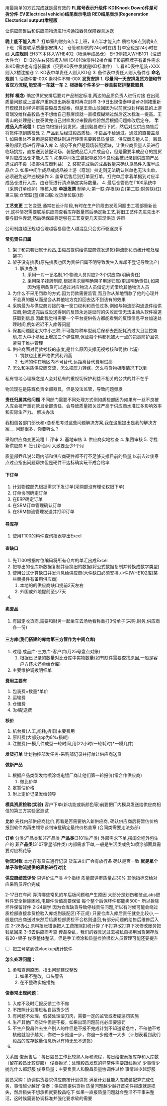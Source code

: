 用最简单的方式完成就是最有效的
**FL尾号表示升级件**
**KD(Knock Down)件是可拆分件**
**EV(Electrical vehicle)结尾表示电动**
**REO结尾表示(Regeneration Electorical output)增程版**

让供应商售后和供应商物流进行沟通拉器具保障器具运送

**晚上能不能入库？**
	打单室的财务8点半上班，8点半才能入库
	质检的8点到晚8点下班（需要联系质量部安排人）
	仓管和卸货的24小时在线
	打单室也是24小时在线
**入库规则**
	EH3下本体入WHE402（喷涂半成品仓）
	EH3侧裙入WHB101（注塑大件仓）
	EH3的左右装饰板入WHE401(油漆件)2楼仓库
	T18前照牌子有备件需求和KD需求也有组装需求（只要KD表中发就是KD标准件）
		1. 看KD表中组装+XXX则入2楼注塑仓
		2. KD表中单责任人则入KD仓
		3. 备件表中责任人则入备件仓
**命名规则**
	1. 油漆件带-00X   素材件不带-00X
**发货安排**
	1. **尽量同一天安排发货方便和节省双方流程,能安排一车就一车**
	2. **根据每个件多少一器具装货排整数器具**

**封样**
	**概念:**
		确定供货安排后要对产品制定标准,两边的品质负责人进行对接
	在出现质量问题或上游客户重新提出新标准时再次封样
	3-9日出现俊泰申请eh3侧裙重新开模模具封样评审需要毅昌去俊泰，但是王青山驳回因为以前就没封样毅昌的上游奇瑞没给样品毅昌也不想给自己惹麻烦就一直模模糊糊过然后这次标准一提高。王青山的处理是让俊泰做完自己封样发过来毅昌检验然后根据问题修改后定夺。
**半成品入库流程**
	1. 供应商根据计划发货，送到毅昌进行下货，然后对应供应商售后将货件拖到质检处
	2. 产品到后经过毅昌质检，不良品不给通过，通过的直接盖章
		1. 如果集体不良但是装配紧缺则进行评审需要毅昌质量部，供应商质量人员，毅昌采购部到场进行评审入库
		2. 部分不良但是现场装配紧缺，让供应商质量人员进行临场挑捡，直接送到装配现场，装配成品后入库成品仓，但是需要半成品仓的提货单对应成品仓才能入库
			1. 如果中间发生装配导致的不良也会被记录到供应商产品造成的不良（损害供应商利益）
			2. 装配完成后的成品数量来确认良品件入库半成品仓
			3. 如果中间半成品或成品被上游（奇瑞）拉走则无法确认账单也无法出单，必须避免这种违规操作
	3. 盖章后售后到打单室打单，打完单后拿着单据到对应半成品仓进行入库，由仓管进行清点确定实际数量。
	4. 最后仓管员在T100系统中（采购订单维护）审核入账
**单据发票**
制单人:第一联:存根联(白)第二联:财务联(红)第三联:仓管联(蓝)第四联:收货单位联(绿)

**工艺变更**
	工艺变更,通常在设计阶段,有时在生产阶段由发现问题由工程部重新设计,这种情况需要联系供应商查看库存数量然后确定新工艺,将旧工艺件先进先出不要与旧件弄混,然后确保库存足够在工艺变更几天实现供货
评审

公司制度越正规越合理越容易留住人越混乱只会劣币驱逐良币

**常见责任归属**
1. 架子和包套归属于毅昌,由毅昌提供给供应商做发送货(物流部负责统计和处理架子)
2. 架子没有排表(原先排表也因为责任归属不明导致发生入库却不登记导致流产)
	1. 解决办法
		1. 采用一对一记名制,1个物流人员对应2-3个供应商(明确责任)
		1. 采用架子挂牌制度,根据需求量明确架子用途归属(更加明确责任),如果因为短期备货可以通过对应物流人员借记方式借给其他物流人员
3. 为什么不采用罚款的方式,因为罚款需要监管,而且你从某地罚款了他的心理并不会真的服从而是会从其他地方克扣回去达不到该有的效果
4. 采购最为与供应商对接的唯一窗口权利和责任过多,例如与物流部沟通送件给供应商,物流送完后或没送得到的反馈永远是延时的失败反馈无法主动从软件渠道获取到信息.因此我觉得需要一个平台提供各方都能看到的反馈信息平台加速处理时间,例如迟迟不入库等问题
5. 保套问题固定大中小三种,不可能每种车型前后保都去匹配耗资过大且监控繁琐,在大中小基础上增加三个弹性带,保证每个料都死被大一点的包裹防护且包紧易于维护管理
6. 供应商面对罚款考核的态度,是什么原因支撑无视考核和罚款(七浦)
	1. 罚款也比更严格供货利润高
	2. 七浦的件在地区内不可替代,远距离替代费用过高
7. 怎么和劣质供应商交流，怎么把压力转嫁，怎么将货物极限情况下送到



私有领地心理概念是人会对私有的重视切保护利益不相关的公共的并不在乎

物流现在是陈辉负责全部器具，但是没法监管，导致问题频发


**责任归属其他问题**
	不同部门需要不同处理方式例如质检部因为如果有一丝不良被入库会被严重罚款且全部责任，会导致质量把关过严高于供应商水准过多影响效率和实际生产力。
	解决办法
		

我相信各部门部长和x总都思考过这些问题解决方案,我在这里提出是我的解决方案....
问题很多，你要听么？

采购供应商变更流程
	1. 评审
	2. 基地审核
	3. 供应商实地检查
	4. 集团审核
	5. 寻找新供应商
	6. 签订新合同
	大致要至少1个月


质量部乔凡说公司内部和供应商硬件都不行不足够支撑目前的质量,以前去过俊泰点过点指出问题帮扶但是硬件不达标确实玩不成合格率















#### 下订单
1. 计划物控部先根据需求下发订单(采购部没有理论权限下单)
2. 订单协同确定订单
3. 在ERP确定订单
4. 在SRM订单管理确认订单
5. 在SRM物流管理发送并打印订单
#### 导库存
1. 使用T100的料件查询报表导出Excel
#### 查缺口
1. 先T100根据库位编码将所有仓库的单汇出成Excel
2. 把导出的仓库新数据复制并替换旧的数据(将公式数据复制并转换成数字类型)
3. 使用公式计算缺口并发消息给供应商(大件缺口必须安排,小件(WHE102库)某些替换件有备用供应商)
	1. 本地的的供应商缺口提前2天左右
	2. 外国或外地提前至少7天
4. 
#### 卖废品
1. 有固定收货商,需要和财务一起坐车去场地看称重打3份单子(采购,财务,供应商各一份)
#### 三方库(我们搭建的库给第三方管作为中间仓库)
1. 过程:成品库-三方库-客户(每月25号盘点对账)
	1. 根据已记录的数量对比仓库中实物数量(如有缺件需要查找原因,一般是客户方还未还单给仓库)
2. 主要维护调拨明细单

**费用主要有**
1. 包装费=数量\*单价
2. 运输费
3. 仓储费
4. 3pl配送费

**核价**
1. 机台费(人工,能耗,折旧)主要费用
2. 原料费(大部分pp为8‰损耗)
3. 注塑费(一模几件成型一轮时间,用(22小时/一轮耗时)\*一模几件)

**发货打单**
计划物控部发任务-采购部记录并打单让供应商送货

**做新产品**
1. 根据产品类型发给喷涂或电镀厂商让他们第一轮报价(常合作供应商)
	1. 做比价单
2. 定暂估价格
3. 附上定价记录发给领导

**模具资质检验(实验)**
	客户下单(新功能或新颜色等)前要把厂内模具发送给供应商相信的第三方实验室测试

**比价**
先找内部供应商比价,再看是否需要纳入新供应商,
确认供应商后将暂估价格报到软件内再由领导谈判审批确定最终价格盖章
(合同类需要走法务部)

**订单**
	分类:产品类和非产品类
		**产品类**(3101生产类)
			外部需求下单,摆阔全程外包生产的
		**非产品类**(3107零星部件类)
			内部需求下单,一般是生活类或例如喷涂部面具需要对应棉花等

**物流对账**
	本地存有货车通行记录
	货车进出厂会有放行条
	确认是否一致
	**就是拿个单子和物流提供的表格进行对比**

**供应商绩效评价**
	只评价生产类
	4个指标
	质量部评审质量占30%
	其他指标交给对应采购员评价完成


2-17日在车间
	弄清哪些常见的车后板问题和产生原因 大部分是划伤和破点,abs塑料件安全拆除困难,电镀件价值高要保留 每个整个后保坏件都能卖500+ 所以拆除坏件保留好件
2-24跟学
	因为仓库缺货导致停线责任问题,所以有时候可能会绕过质检部直接拿货检验入库或到装配区(不正规)
	只要仓库入库后责任就会比较小,一般是供应商送过来然后给质检部质检不合格则退回,有部分问题的给售后维修后入库
2-28办公
	原料报账错误把人工费按照扣税计算了不打算改打算下次修改账务把钱拿回来
3-6去供应商考查
	传磊杂乱，我们的器具送过去被私自挪用当货架存放有20+架子
	俊泰整体整洁，但是手工喷涂和质量检验很松人员管理可能还要提升
- [ ] 把工号拿到做vlookup统计缺件



**怎么处理问题：**
1. 柔和查询原因，指出问题建议整改
	1. 如果不整改，口头警告
	2. 在不整改实施措施


**俊泰常出现问题：**
1. 入库不及时汇报反馈工作不做
2. 不按照计划排班私自运货少货
3. 有问题不处理，假装处理滚刀肉，需要一定的监管或者硬惩罚实施
4. 生产其他厂商货件但是不报，如果出现问题前兆必须要惩罚
5. 不生产毅昌件去生产别人的件但是不报不完成计划不知道紧急性，不催他不考核他就胆子越大，你进一步他退一步，你退一步他进一大步（计划表看到我们毅昌的库存数量信息所以有恃无恐不送货）
6. 


关系图
	俊泰售后：每日毅昌工作比较熟人际和流程，每日给俊泰报库存和入库数  
		（留在毅昌比较舒服）
	俊泰抛光：处理毅昌发现的异常件需要跟线抛光
		少事情少抛光什么都舒服
	俊泰质量：主要负责人和毅昌质量协调件过检
		事情越少越舒服

毅昌采购：协调供货要求供应商按计划供货
	满足计划且能入库或装配算完成任务，事情越少越好
俊泰：供应商提供货物
	质量问题越少越好首先件报废就是损失，然后损失不想承担就要毅昌吃下
	如果一直报质量问题就会整活不干事来整活，这时候需要协调标准并强化要求软的需要
